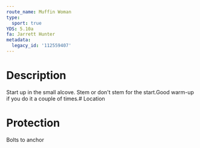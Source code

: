 ```yaml
---
route_name: Muffin Woman
type:
  sport: true
YDS: 5.10a
fa: Jarrett Hunter
metadata:
  legacy_id: '112559407'
---
```

# Description
Start up in the small alcove. Stem or don't stem for the start.Good warm-up if you do it a couple of times.# Location
# Protection
Bolts to anchor